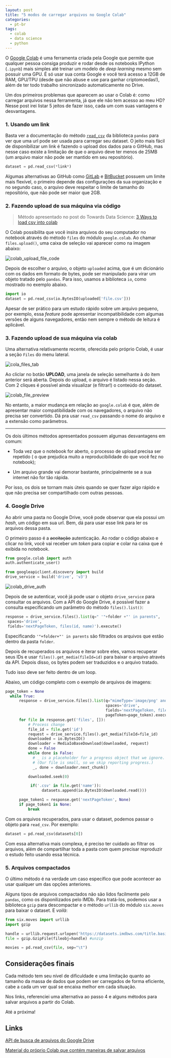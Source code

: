 ```yaml
---
layout: post
title: "5 modos de carregar arquivos no Google Colab"
categories:
  - pt-br
tags:
  - colab
  - data science
  - python
---
```


O [Google Colab](https://colab.research.google.com) é uma ferramenta criada pela Google que permite que qualquer pessoa consiga produzir e rodar desde os notebooks IPython (`.ipynb`) mais simples até treinar um modelo de _deep learning_ mesmo sem possuir uma GPU. É só usar sua conta Google e você terá acesso a 12GB de RAM, GPU/TPU (desde que não abuse e use para ganhar criptomoedas!), além de ter todo trabalho sincronizado automaticamente no Drive.

Um dos primeiros problemas que aparecem ao usar o Colab é: como carregar arquivos nessa ferramenta, já que ele não tem acesso ao meu HD? Nesse post irei listar 5 jeitos de fazer isso, cada um com suas vantagens e desvantagens.

### 1. Usando um link

Basta ver a documentação do método [`read_csv`](https://pandas.pydata.org/pandas-docs/stable/reference/api/pandas.read_csv.html) da biblioteca `pandas` para ver que uma url pode ser usada para carregar seu dataset. O jeito mais fácil de disponibilizar um link é fazendo o upload dos dados para o GitHub, mas nesse caso existe a limitação de que o arquivo deve ter menos de 25MB (um arquivo maior não pode ser mantido em seu repositório).

```python
dataset = pd.read_csv(*link*)
```

Algumas alternativas ao GitHub como [GitLab](https://gitlab.com) e [BitBucket](http://bitbucket.org) possuem um limite mais flexível, o primeiro depende das configurações da sua organização e no segundo caso, o arquivo deve respeitar o limite de tamanho do repositório, que não pode ser maior que 2GB.

### 2. Fazendo upload de sua máquina via código

> Método apresentado no post do Towards Data Science: [3 Ways to load csv into colab](https://towardsdatascience.com/3-ways-to-load-csv-files-into-colab-7c14fcbdcb92)

O Colab possibilita que você insira arquivos do seu computador no notebook através do método `files` do módulo `google.colab`. Ao chamar `files.upload()`, uma caixa de seleção vai aparecer como na imagem abaixo:

![colab_upload_file_code](../images/posts/colab_upload_file_code.png)

Depois de escolher o arquivo, o objeto `uploaded` acima, que é um dicionário com os dados em formato de bytes, pode ser manipulado para virar um objeto tratado pelo `pandas`. Para isso, usamos a biblioteca `io`, como mostrado no exemplo abaixo.

```python
import io
dataset = pd.read_csv(io.BytesIO(uploaded['file.csv']))
```

Apesar de ser prático para um estudo rápido sobre um arquivo pequeno, por exemplo, essa _feature_ pode apresentar incompatibilidade com algumas versões de alguns navegadores, então nem sempre o método de leitura é aplicável.

### 3. Fazendo upload de sua máquina via colab

Uma alternativa relativamente recente, oferecida pelo próprio Colab, é usar a seção `Files` do menu lateral.

![cola_files_tab](../images/posts/cola_files_tab.png)

Ao cliclar no botão **UPLOAD**, uma janela de seleção semelhante à do item anterior será aberta. Depois do upload, o arquivo é listado nessa seção. Com 2 cliques é possível ainda visualizar (e filtrar!) o conteúdo do dataset.

![colab_file_preview](../images/posts/colab_file_preview.png)

No entanto, a maior mudança em relação ao `google.colab` é que, além de apresentar maior compatibilidade com os navegadores, o arquivo não precisa ser convertido. Dá pra usar `read_csv` passando o nome do arquivo e a extensão como parâmetros.

---

Os dois últimos métodos apresentados possuem algumas desvantagens em comum:

- Toda vez que o notebook for aberto, o processo de upload precisa ser repetido ( o que prejudica muito a reproducibilidade do que você fez no notebook);

- Um arquivo grande vai demorar bastante, principalmente se a sua internet não for tão rápida.

Por isso, os dois se tornam mais úteis quando se quer fazer algo rápido e que não precisa ser compartilhado com outras pessoas.

### 4. Google Drive

Ao abrir uma pasta no Google Drive, você pode observar que ela possui um _hash_, um código em sua url. Bem, dá para usar esse link para ler os arquivos dessa pasta.

O primeiro passo é a ~~aceitação~~ autenticação. Ao rodar o código abaixo e clicar no link, você vai receber um _token_ para copiar e colar na caixa que é exibida no notebook.

```python
from google.colab import auth
auth.authenticate_user()

from googleapiclient.discovery import build
drive_service = build('drive', 'v3')
```

![colab_drive_auth](../images/posts/colab_drive_auth.png)

Depois de se autenticar, você já pode usar o objeto `drive_service` para consultar os arquivos. Com a API do Google Drive, é possível fazer a consulta especificando um parâmetro do método `files().list()`:

```python
response = drive_service.files().list(q=" '"+folder +"' in parents",
 spaces='drive',
 fields='nextPageToken, files(id, name)').execute()
```

Especificando `'"+folder+"' in parents` são filtrados os arquivos que estão dentro da pasta `folder`.

Depois de recuperados os arquivos e iterar sobre eles, vamos recuperar seus IDs e usar `files().get_media(fileId=id)` para baixar o arquivo através da API. Depois disso, os bytes podem ser traduzidos e o arquivo tratado.

Tudo isso deve ser feito dentro de um loop.

Abaixo, um código completo com o exemplo de arquivos de imagens:

```python
page_token = None
  while True:
      response = drive_service.files().list(q="mimeType='image/png' and '"+folder +"' in parents",
                                            spaces='drive',
                                            fields='nextPageToken, files(id, name)',
                                            pageToken=page_token).execute()
      for file in response.get('files', []):
          # Process change
          file_id = file.get('id')
          request = drive_service.files().get_media(fileId=file_id)
          downloaded = io.BytesIO()
          downloader = MediaIoBaseDownload(downloaded, request)
          done = False
          while done is False:
            # _ is a placeholder for a progress object that we ignore.
            # (Our file is small, so we skip reporting progress.)
            _, done = downloader.next_chunk()

          downloaded.seek(0)

           if('.csv' in file.get('name')):
                datasets.append(io.BytesIO(downloaded.read()))

      page_token1 = response.get('nextPageToken', None)
      if page_token1 is None:
          break
```

Com os arquivos recuperados, para usar o dataset, podemos passar o objeto para `read_csv`. Por exemplo:

```python
dataset = pd.read_csv(datasets[0])
```

Com essa alternativa mais complexa, é preciso ter cuidado ao filtrar os arquivos, além de compartilhar toda a pasta com quem precisar reproduzir o estudo feito usando essa técnica.

### 5. Arquivos compactados

O último método é na verdade um caso específico que pode acontecer ao usar qualquer um das opções anteriores.

Alguns tipos de arquivos compactados não são lidos facilmente pelo `pandas`, como os disponilizados pelo IMDb. Para tratá-los, podemos usar a biblioteca `gzip` para descompactar e o método `urllib` do módulo `six.moves` para baixar o dataset. E _voilà_: 

```python
from six.moves import urllib
import gzip

handle = urllib.request.urlopen('https://datasets.imdbws.com/title.basics.tsv.gz') #download
file = gzip.GzipFile(fileobj=handle) #unzip

movies = pd.read_csv(file, sep="\t")
```

## Considerações finais

Cada método tem seu nível de dificuldade e uma limitação quanto ao tamanho da massa de dados que podem ser carregados de forma eficiente, cabe a cada um ver qual se encaixa melhor em cada situação.

Nos links, referenciei uma alternativa ao passo 4 e alguns métodos para salvar arquivos a partir do Colab.

Até a próxima!

## Links

[API de busca de arquivos do Google Drive](https://developers.google.com/drive/api/v3/search-parameters)

[Material do próprio Colab que contém maneiras de salvar arquivos](https://colab.research.google.com/notebooks/io.ipynb)
